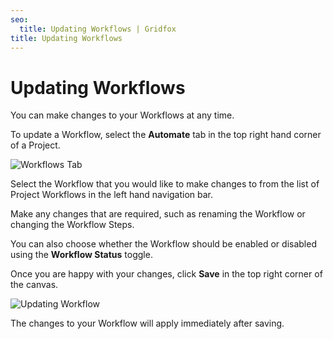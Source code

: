 ```yaml
---
seo:
  title: Updating Workflows | Gridfox
title: Updating Workflows
---
```

# Updating Workflows

You can make changes to your Workflows at any time.

To update a Workflow, select the **Automate** tab in the top right hand corner of a Project.

![Workflows Tab](/assets/images/automate-tab.jpg "Workflows Tab")

Select the Workflow that you would like to make changes to from the list of Project Workflows in the left hand navigation bar.

Make any changes that are required, such as renaming the Workflow or changing the Workflow Steps.

You can also choose whether the Workflow should be enabled or disabled using the **Workflow Status** toggle.

Once you are happy with your changes, click **Save** in the top right corner of the canvas.

![Updating Workflow](/assets/images/updating-workflow.gif "Updating Workflow")

The changes to your Workflow will apply immediately after saving.